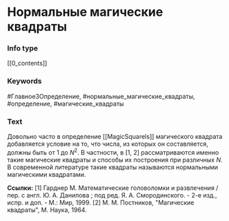 # Нормальные магические квадраты
### Info type
[[0_contents]]
### Keywords
#Главное3Определение, #нормальные_магические_квадраты, #определение, #магические_квадраты
### Text
Довольно часто в определение [[MagicSquareIs]] магического квадрата добавляется условие на то, что числа, из которых он составляется, должны быть от 1 до $N^2$. В частности, в [1, 2] рассматриваются именно такие магические квадраты и способы их построения при различных $N$. В современной литературе такие квадраты называются нормальными магическими квадратами.

**Ссылки:**
[1] Гарднер М. Математические головоломки и развлечения / пер. с англ. Ю. А. Данилова ; под ред. Я. А. Смородинского. - 2-е изд., испр. и доп. - М.: Мир, 1999.
[2] М. М. Постников, "Магические квадраты", М. Наука, 1964.